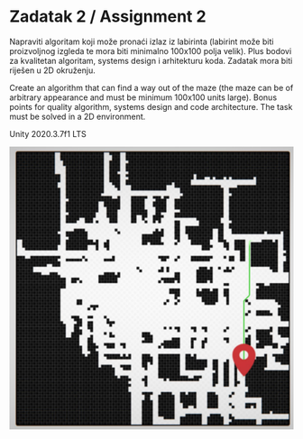 # Zadatak 2 / Assignment 2

Napraviti algoritam koji može pronaći izlaz iz labirinta (labirint može biti proizvoljnog izgleda te mora biti minimalno 100x100 polja velik). Plus bodovi za kvalitetan algoritam, systems design i arhitekturu koda. Zadatak mora biti riješen u 2D okruženju.

Create an algorithm that can find a way out of the maze (the maze can be of arbitrary appearance and must be minimum 100x100 units large). Bonus points for quality algorithm, systems design and code architecture. The task must be solved in a 2D environment.

Unity 2020.3.7f1 LTS

<img src="./Z2.png">
